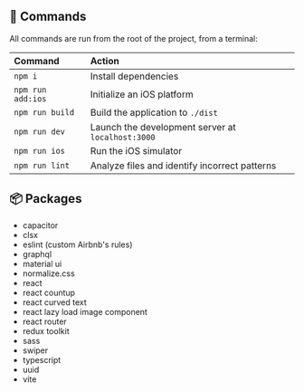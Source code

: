 ## 🧞 Commands
All commands are run from the root of the project, from a terminal:

| Command                   | Action                                             |
| :------------------------ | :------------------------------------------------- |
| `npm i`                   | Install dependencies                               |
| `npm run add:ios`         | Initialize an iOS platform                         |
| `npm run build`           | Build the application to `./dist`                  |
| `npm run dev`             | Launch the development server at `localhost:3000`  |
| `npm run ios`             | Run the iOS simulator                              |
| `npm run lint`            | Analyze files and identify incorrect patterns      |

## 📦 Packages
- capacitor
- clsx
- eslint (custom Airbnb's rules)
- graphql
- material ui
- normalize.css
- react
- react countup
- react curved text
- react lazy load image component
- react router
- redux toolkit
- sass
- swiper
- typescript
- uuid
- vite